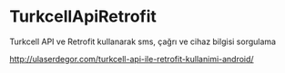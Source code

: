 # TurkcellApiRetrofit
Turkcell API ve Retrofit kullanarak sms, çağrı ve cihaz bilgisi sorgulama

http://ulaserdegor.com/turkcell-api-ile-retrofit-kullanimi-android/
